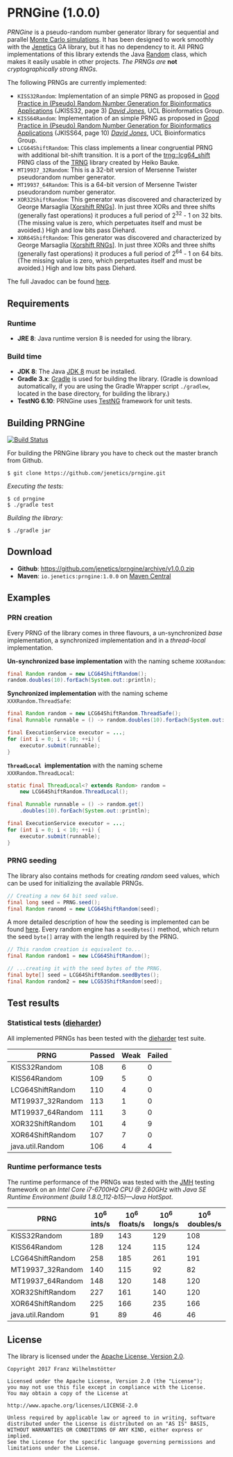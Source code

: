 # PRNGine (1.0.0)

*PRNGine* is a pseudo-random number generator library for sequential and parallel [Monte Carlo simulations](https://de.wikipedia.org/wiki/Monte-Carlo-Simulation). It has been designed to work smoothly with the [Jenetics](http://jenetics.io) GA library, but it has no dependency to it. All PRNG implementations of this library extends the Java [Random](http://docs.oracle.com/javase/8/docs/api/java/util/Random.html) class, which makes it easily usable in other projects. *The PRNGs are* **not** *cryptographically strong RNGs.*

The following PRNGs are currently implemented:

* `KISS32Random`: Implementation of an simple PRNG as proposed in [Good Practice in (Pseudo) Random Number Generation for Bioinformatics Applications](http://www0.cs.ucl.ac.uk/staff/d.jones/GoodPracticeRNG.pdf) (JKISS32, page 3) [*David Jones*](mailto:d.jones@cs.ucl.ac.uk), UCL Bioinformatics Group.
* `KISS64Random`: Implementation of an simple PRNG as proposed in [Good Practice in (Pseudo) Random Number Generation for Bioinformatics Applications](http://www0.cs.ucl.ac.uk/staff/d.jones/GoodPracticeRNG.pdf) (JKISS64, page 10) [*David Jones*](mailto:d.jones@cs.ucl.ac.uk), UCL Bioinformatics Group.
* `LCG64ShiftRandom`: This class implements a linear congruential PRNG with additional bit-shift transition. It is a port of the [trng::lcg64_shift](https://github.com/rabauke/trng4/blob/master/src/lcg64_shift.hpp) PRNG class of the [TRNG](http://numbercrunch.de/trng/) library created by Heiko Bauke.
* `MT19937_32Random`: This is a 32-bit version of Mersenne Twister pseudorandom number generator.
* `MT19937_64Random`: This is a 64-bit version of Mersenne Twister pseudorandom number generator.
* `XOR32ShiftRandom`: This generator was discovered and characterized by George Marsaglia [[Xorshift RNGs](http://www.jstatsoft.org/v08/i14/paper)]. In just three XORs and three shifts (generally fast operations) it produces a full period of 2<sup>32</sup> - 1 on 32 bits. (The missing value is zero, which perpetuates itself and must be avoided.) High and low bits pass Diehard.
* `XOR64ShiftRandom`: This generator was discovered and characterized by George Marsaglia  [[Xorshift RNGs](http://www.jstatsoft.org/v08/i14/paper)]. In just  three XORs and three shifts (generally fast operations) it produces a full  period of 2<sup>64</sup> - 1 on 64 bits. (The missing value is zero, which  perpetuates itself and must be avoided.) High and low bits pass Diehard.

The full Javadoc can be found [here](http://jenetics.io/javadoc/prngine/1.0/index.html).

## Requirements

### Runtime
*  **JRE 8**: Java runtime version 8 is needed for using the library.

### Build time
*  **JDK 8**: The Java [JDK 8](http://www.oracle.com/technetwork/java/javase/downloads/index.html) must be installed.
*  **Gradle 3.x**: [Gradle](http://www.gradle.org/) is used for building the library. (Gradle is download automatically, if you are using the Gradle Wrapper script `./gradlew`, located in the base directory, for building the library.)
*  **TestNG 6.10**: PRNGine uses [TestNG](http://testng.org/doc/index.html) framework for unit tests.

## Building PRNGine

[![Build Status](https://travis-ci.org/jenetics/prngine.svg?branch=master)](https://travis-ci.org/jenetics/prngine)

For  building the PRNGine library you have to check out the master branch from Github.

    $ git clone https://github.com/jenetics/prngine.git
    
*Executing the tests:*
    
    $ cd prngine
    $ ./gradle test

*Building the library:*

    $ ./gradle jar
    
## Download

* **Github**: <https://github.com/jenetics/prngine/archive/v1.0.0.zip>
*  **Maven**: `io.jenetics:prngine:1.0.0` on [Maven Central](http://search.maven.org/#search%7Cga%7C1%7Ca%3A%22prgnine%22) 

## Examples

### PRN creation

Every PRNG of the library comes in three flavours, a un-synchronized *base* implementation, a synchronized implementation and in a *thread-local* implementation.

**Un-synchronized base implementation** with the naming scheme `XXXRandom`:
```java
final Random random = new LCG64ShiftRandom();
random.doubles(10).forEach(System.out::println);
```

**Synchronized implementation** with the naming scheme `XXXRandom.ThreadSafe`:
```java
final Random random = new LCG64ShiftRandom.ThreadSafe();
final Runnable runnable = () -> random.doubles(10).forEach(System.out::println);

final ExecutionService executor = ...;
for (int i = 0; i < 10; ++i) {
	executor.submit(runnable);
}
```

**`ThreadLocal `implementation** with the naming scheme `XXXRandom.ThreadLocal`:
```java
static final ThreadLocal<? extends Random> random = 
    new LCG64ShiftRandom.ThreadLocal();

final Runnable runnable = () -> random.get()
    .doubles(10).forEach(System.out::println);

final ExecutionService executor = ...;
for (int i = 0; i < 10; ++i) {
	executor.submit(runnable);
}
```

### PRNG seeding

The library also contains methods for creating *random* seed values, which can be used for initializing the available PRNGs.

```java
// Creating a new 64 bit seed value.
final long seed = PRNG.seed();
final Random ranomd = new LCG64ShiftRandom(seed);
```

A more detailed description of how the seeding is implemented can be found [here](random_seeding.adoc). Every random engine has a `seedBytes()` method, which return the seed `byte[]` array with the length required by the PRNG.

```java
// This random creation is equivalent to...
final Random random1 = new LCG64ShiftRandom();

// ...creating it with the seed bytes of the PRNG. 
final byte[] seed = LCG64ShiftRandom.seedBytes();
final Random random2 = new LCG53ShiftRandom(seed);
```

## Test results

### Statistical tests ([dieharder](https://www.phy.duke.edu/~rgb/General/dieharder.php))

All implemented PRNGs has been tested with the [dieharder](https://www.phy.duke.edu/~rgb/General/dieharder.php) test suite.

 PRNG | Passed | Weak | Failed
 -----|--------|------|-------
  KISS32Random | 108 | 6 | 0
  KISS64Random | 109 | 5 | 0
  LCG64ShiftRandom | 110 | 4 | 0
  MT19937_32Random | 113 | 1 | 0
  MT19937_64Random | 111 | 3 | 0
  XOR32ShiftRandom | 101 | 4 | 9
  XOR64ShiftRandom | 107 | 7 | 0
  java.util.Random | 106 | 4 | 4
  
### Runtime performance tests  

The runtime performance of the PRNGs was tested with the [JMH](http://openjdk.java.net/projects/code-tools/jmh/) testing framework on an *Intel Core i7-6700HQ CPU @ 2.60GHz* with *Java SE Runtime Environment (build 1.8.0_112-b15)—Java HotSpot*. 
  
  PRNG | 10<sup>6</sup> ints/s | 10<sup>6</sup> floats/s | 10<sup>6</sup> longs/s | 10<sup>6</sup> doubles/s
  -----|-------|---------|--------|---------
  KISS32Random | 189 | 143 |129 | 108
  KISS64Random | 128 | 124 |115 | 124
  LCG64ShiftRandom | 258 | 185 |261 | 191
  MT19937_32Random | 140 | 115 |92 | 82
  MT19937_64Random | 148 | 120 |148 | 120
  XOR32ShiftRandom | 227 | 161 |140 | 120
  XOR64ShiftRandom | 225 | 166 |235 | 166
  java.util.Random | 91 | 89 |46 | 46
  
  
## License

The library is licensed under the [Apache License, Version 2.0](http://www.apache.org/licenses/LICENSE-2.0.html).

    Copyright 2017 Franz Wilhelmstötter

    Licensed under the Apache License, Version 2.0 (the "License");
    you may not use this file except in compliance with the License.
    You may obtain a copy of the License at

    http://www.apache.org/licenses/LICENSE-2.0

    Unless required by applicable law or agreed to in writing, software
    distributed under the License is distributed on an "AS IS" BASIS,
    WITHOUT WARRANTIES OR CONDITIONS OF ANY KIND, either express or implied.
    See the License for the specific language governing permissions and
    limitations under the License.

